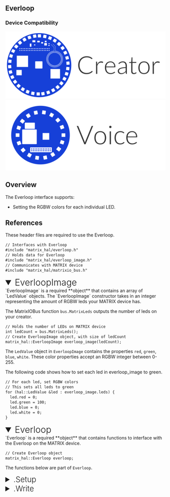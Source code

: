 <h2 style="padding-top:0">Everloop</h2>

### Device Compatibility

<img class="creator-compatibility-icon" src="../../img/creator-icon.svg">
<img class="voice-compatibility-icon" src="../../img/voice-icon.svg">

## Overview

The Everloop interface supports:

- Setting the RGBW colors for each individual LED.

## References

These header files are required to use the Everloop.

```language-cpp
// Interfaces with Everloop
#include "matrix_hal/everloop.h"
// Holds data for Everloop
#include "matrix_hal/everloop_image.h"
// Communicates with MATRIX device
#include "matrix_hal/matrixio_bus.h"
```

<details open>
<summary style="font-size: 1.75rem; font-weight: 300;">EverloopImage</summary>
`EverloopImage` is a required **object** that contains an array of `LedValue` objects.
The `EverloopImage` constructor takes in an integer representing the amount of RGBW leds your MATRIX device has.

The MatrixIOBus function `bus.MatrixLeds` outputs the number of leds on your creator.

```language-cpp
// Holds the number of LEDs on MATRIX device
int ledCount = bus.MatrixLeds();
// Create EverloopImage object, with size of ledCount
matrix_hal::EverloopImage everloop_image(ledCount);
```

The `LedValue` object in `EverloopImage` contains the properties `red`, `green`, `blue`, `white`. These color properties accept an RGBW integer between 0-255.

The following code shows how to set each led in everloop_image to green.

```language-cpp
// For each led, set RGBW colors
// This sets all leds to green
for (hal::LedValue &led : everloop_image.leds) {
  led.red = 0;
  led.green = 100;
  led.blue = 0;
  led.white = 0;
}
```

</details>

<details open>
<summary style="font-size: 1.75rem; font-weight: 300;">Everloop</summary>
`Everloop` is a required **object** that contains functions to interface with the Everloop on the MATRIX device.

```language-cpp
// Create Everloop object
matrix_hal::Everloop everloop;
```

The functions below are part of `Everloop`.

<details>
<summary style="font-size: 1.5rem; font-weight: 300;">.Setup</summary>
`Setup` is a **function** that takes `MatrixIOBus` object as parameter and sets that object as the bus to use for communicating with MATRIX device.

```language-cpp
// Function declaration in header file
void Setup(MatrixIOBus *bus);
```

```language-cpp
// Set everloop to use MatrixIOBus bus
everloop.Setup(&bus);
```

</details>

<details>
<summary style="font-size: 1.5rem; font-weight: 300;">.Write</summary>
`Write` is a **function** that takes an `EverloopImage` object as a parameter and updates the Everloop on the MATRIX device.

```language-cpp
// Function declaration in header file
bool Write(EverloopImage *everloop_image;
```

```language-cpp
// Updates the Everloop on the MATRIX device
everloop.Write(&everloop_image);
```

</details>
</details>
